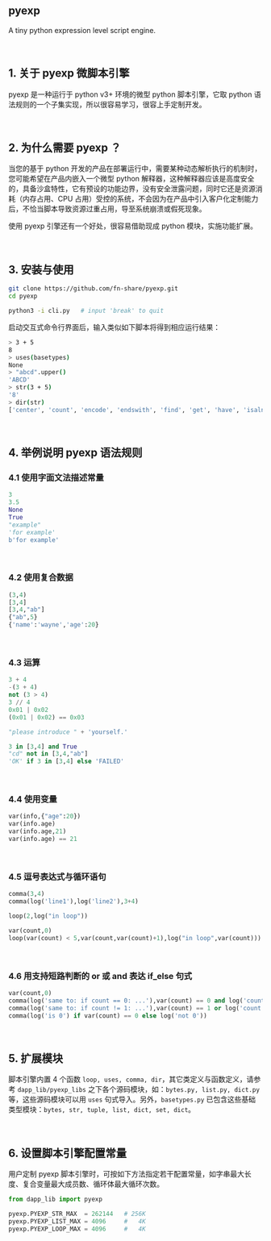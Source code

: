 pyexp
--------

A tiny python expression level script engine.

&nbsp;

## 1. 关于 pyexp 微脚本引擎

pyexp 是一种运行于 python v3+ 环境的微型 python 脚本引擎，它取 python 语法规则的一个子集实现，所以很容易学习，很容上手定制开发。

&nbsp;

## 2. 为什么需要 pyexp ？

当您的基于 python 开发的产品在部署运行中，需要某种动态解析执行的机制时，您可能希望在产品内嵌入一个微型 python 解释器，这种解释器应该是高度安全的，具备沙盒特性，它有预设的功能边界，没有安全泄露问题，同时它还是资源消耗（内存占用、CPU 占用）受控的系统，不会因为在产品中引入客户化定制能力后，不恰当脚本导致资源过重占用，导至系统崩溃或假死现象。

使用 pyexp 引擎还有一个好处，很容易借助现成 python 模块，实施功能扩展。

&nbsp;

## 3. 安装与使用

``` bash
git clone https://github.com/fn-share/pyexp.git
cd pyexp

python3 -i cli.py   # input 'break' to quit
```

启动交互式命令行界面后，输入类似如下脚本将得到相应运行结果：

``` bash
> 3 + 5
8
> uses(basetypes)
None
> "abcd".upper()
'ABCD'
> str(3 + 5)
'8'
> dir(str)
['center', 'count', 'encode', 'endswith', 'find', 'get', 'have', 'isalnum', 'isalpha', 'isascii', 'isdigit', 'isspace', 'join', 'ljust', 'lower', 'lstrip', 'replace', 'rfind', 'rjust', 'rsplit', 'rstrip', 'slice', 'split', 'splitlines', 'startswith', 'strip', 'upper', 'zfill']
```

&nbsp;

## 4. 举例说明 pyexp 语法规则

### 4.1 使用字面文法描述常量

``` python
3
3.5
None
True
"example"
'for example'
b'for example'
```

&nbsp;

### 4.2 使用复合数据

``` python
(3,4)
[3,4]
[3,4,"ab"]
{"ab",5}
{'name':'wayne','age':20}
```

&nbsp;

### 4.3 运算

``` python
3 + 4
-(3 + 4)
not (3 > 4)
3 // 4
0x01 | 0x02
(0x01 | 0x02) == 0x03

"please introduce " + 'yourself.'

3 in [3,4] and True
"cd" not in [3,4,"ab"]
'OK' if 3 in [3,4] else 'FAILED'
```

&nbsp;

### 4.4 使用变量

``` python
var(info,{"age":20})
var(info.age)
var(info.age,21)
var(info.age) == 21
```

&nbsp;

### 4.5 逗号表达式与循环语句

``` python
comma(3,4)
comma(log('line1'),log('line2'),3+4)

loop(2,log("in loop"))

var(count,0)
loop(var(count) < 5,var(count,var(count)+1),log("in loop",var(count)))
```

&nbsp;

### 4.6 用支持短路判断的 or 或 and 表达 if_else 句式

``` python
var(count,0)
comma(log('same to: if count == 0: ...'),var(count) == 0 and log('count is 0'))
comma(log('same to: if count != 1: ...'),var(count) == 1 or log('count is not 1'))
comma(log('is 0') if var(count) == 0 else log('not 0'))
```

&nbsp;

## 5. 扩展模块

脚本引擎内置 4 个函数 `loop, uses, comma, dir`，其它类定义与函数定义，请参考 `dapp_lib/pyexp_libs` 之下各个源码模块，如：`bytes.py, list.py, dict.py` 等，这些源码模块可以用 `uses` 句式导入。另外，`basetypes.py` 已包含这些基础类型模块：`bytes, str, tuple, list, dict, set, dict`。

&nbsp;

## 6. 设置脚本引擎配置常量

用户定制 pyexp 脚本引擎时，可按如下方法指定若干配置常量，如字串最大长度、复合变量最大成员数、循环体最大循环次数。

``` python
from dapp_lib import pyexp

pyexp.PYEXP_STR_MAX  = 262144   # 256K
pyexp.PYEXP_LIST_MAX = 4096     #   4K
pyexp.PYEXP_LOOP_MAX = 4096     #   4K
```

&nbsp;
